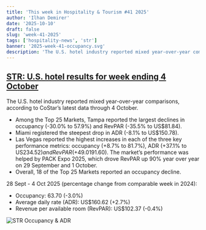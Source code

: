 ```yaml
---
title: 'This week in Hospitality & Tourism #41 2025'
author: 'Ilhan Demirer'
date: '2025-10-10'
draft: false
slug: 'week-41-2025'
tags: ['hospitality-news', 'str']
banner: '2025-week-41-occupancy.svg'
description: 'The U.S. hotel industry reported mixed year-over-year comparisons, according to CoStar’s latest data through 4 October.'
---
```


## [STR: U.S. hotel results for week ending 4 October](https://str.com/press-release/us-hotel-results-week-ending-4-october)

The U.S. hotel industry reported mixed year-over-year comparisons, according to CoStar’s latest data through 4 October.

- Among the Top 25 Markets, Tampa reported the largest declines in occupancy (-30.0% to 57.9%) and RevPAR (-35.5% to US$81.84).
- Miami registered the steepest drop in ADR (-8.1% to US$150.78).
- Las Vegas reported the highest increases in each of the three key performance metrics: occupancy (+8.7% to 81.7%), ADR (+37.1% to US$234.52) and RevPAR (+49.0% to US$191.60). The market’s performance was helped by PACK Expo 2025, which drove RevPAR up 90% year over year on 29 September and 1 October.
- Overall, 18 of the Top 25 Markets reported an occupancy decline.

28 Sept - 4 Oct 2025 (percentage change from comparable week in 2024):

- Occupancy: 63.70 (-3.0%)
- Average daily rate (ADR): US$160.62 (+2.7%)
- Revenue per available room (RevPAR): US$102.37 (-0.4%)

![STR Occupancy & ADR](/images/blogimages/2025-week-41-occupancy.svg)
